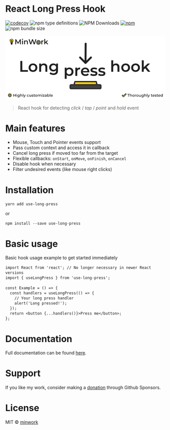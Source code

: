 # React Long Press Hook

[![codecov](https://codecov.io/gh/minwork/react/branch/main/graph/badge.svg?token=2KPMMSLDOM)](https://codecov.io/gh/minwork/react)
![npm type definitions](https://img.shields.io/npm/types/use-long-press)
![NPM Downloads](https://img.shields.io/npm/dm/use-long-press)
[![npm](https://img.shields.io/npm/v/use-long-press)](https://www.npmjs.com/package/use-long-press)
![npm bundle size](https://img.shields.io/bundlephobia/minzip/use-long-press)

![React Long Press Hook](https://raw.githubusercontent.com/minwork/react/main/packages/use-long-press/images/react-long-press-hook.webp)

> React hook for detecting _click_ / _tap_ / _point_ and _hold_ event

# Main features
- Mouse, Touch and Pointer events support
- Pass custom context and access it in callback
- Cancel long press if moved too far from the target
- Flexible callbacks: `onStart`, `onMove`, `onFinish`, `onCancel`
- Disable hook when necessary
- Filter undesired events (like mouse right clicks)

# Installation
```shell
yarn add use-long-press
```
or
```shell
npm install --save use-long-press
```

# Basic usage
Basic hook usage example to get started immediately
```tsx
import React from 'react'; // No longer necessary in newer React versions
import { useLongPress } from 'use-long-press';

const Example = () => {
  const handlers = useLongPress(() => {
    // Your long press handler
    alert('Long pressed!');
  });
  return <button {...handlers()}>Press me</button>;
};
```

# Documentation

Full documentation can be found [here](https://minwork.gitbook.io/long-press-hook/).

# Support

If you like my work, consider making a [donation](https://github.com/sponsors/minwork) through Github Sponsors.

# License

MIT © [minwork](https://github.com/minwork)
